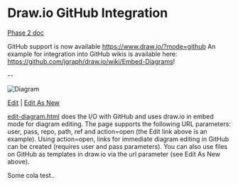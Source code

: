 # Draw.io GitHub Integration

[Phase 2 doc](phase2/grpc.md)

GitHub support is now available https://www.draw.io/?mode=github An example for integration into GitHub wikis is available here: https://github.com/jgraph/draw.io/wiki/Embed-Diagrams!

--

![Diagram](http://jgraph.github.io/drawio-github/diagram.png)

<a href="http://jgraph.github.io/drawio-github/edit-diagram.html?repo=drawio-github&path=diagram.png" target="_blank">Edit</a> | <a href="https://www.draw.io/?url=http%3A%2F%2Fjgraph.github.io%2Fdrawio-github%2Fdiagram.png" target="_blank">Edit As New</a>

<a href="http://jgraph.github.io/drawio-github/edit-diagram.html" target="_blank">edit-diagram.html</a> does the I/O with GitHub and uses draw.io in embed mode for diagram editing. The page supports the following URL parameters: user, pass, repo, path, ref and action=open (the Edit link above is an example). Using action=open, links for immediate diagram editing in GitHub can be created (requires user and pass parameters). You can also use files on GitHub as templates in draw.io via the url parameter (see Edit As New above).

Some cola test.. 
